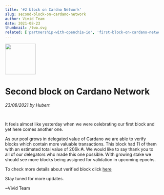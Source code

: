 ```yaml
---
title: '#2 block on Cardno Network'
slug: second-block-on-cardano-network
author: Vivid Team
date: 2021-08-23
thumbnail: /two.svg
related: ['partnership-with-openchia-io', 'first-block-on-cardano-network',]
---
```


<div class="d-flex align-center">
  <img width="100" height="100" src="/two.svg" class="mr-4">
  <h1 class="d-inline-block mb-0 text-left">Second block on Cardano Network</h1>
</div>

<i class="mb-4">23/08/2021 by Hubert</i>

<br />

It feels almost like yesterday when we were celebrating our first block and yet here
comes another one. 

As our pool grows in delegated value of Cardano we are able to verify blocks which contain
more valuable transactions. This block had 11 of them with an estimated total value of 206k ₳.
We would like to say thank you to all of our delegators who made this one possible. With
growing stake we should see more blocks being assigned for validation in upcoming epochs.

To check more details about verified block click [here](https://adapools.org/blocks/b98161dcae0a8e47c503e184f63ea422b45e3c827afb888ff1b6d24acb8e2f22)

Stay tuned for more updates.

~Vivid Team
